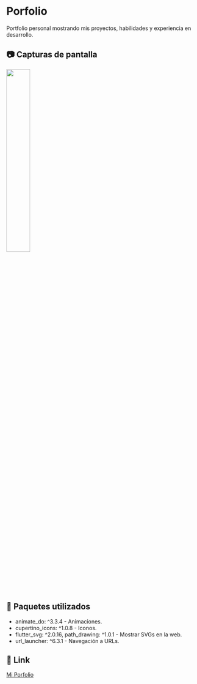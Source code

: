 # Porfolio
Portfolio personal mostrando mis proyectos, habilidades y experiencia en desarrollo.

## 📷 Capturas de pantalla
<div align="left">
  <img src="https://i.imgur.com/VPSUL5z.jpg" width="35%" />
</div>

## 📘 Paquetes utilizados
* animate_do: ^3.3.4 - Animaciones.
* cupertino_icons: ^1.0.8 - Iconos.
* flutter_svg: ^2.0.16, path_drawing: ^1.0.1 - Mostrar SVGs en la web.
* url_launcher: ^6.3.1 - Navegación a URLs.

## 🔗 Link

<a href="https://ppereac.netlify.app/">Mi Porfolio</a>
